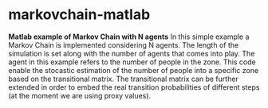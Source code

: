 # markovchain-matlab
**Matlab example of Markov Chain with N agents**
In this simple example a Markov Chain is implemented considering N agents. 
The length of the simulation is set along with the number of agents that comes into play. 
The agent in this example refers to the number of people in the zone. 
This code enable the stocastic estimation of the number of people into a specific zone based on the transitional matrix. 
The transitional matrix can be further extended in order to embed the real transition probabilities of different steps (at the moment we are using proxy values).
